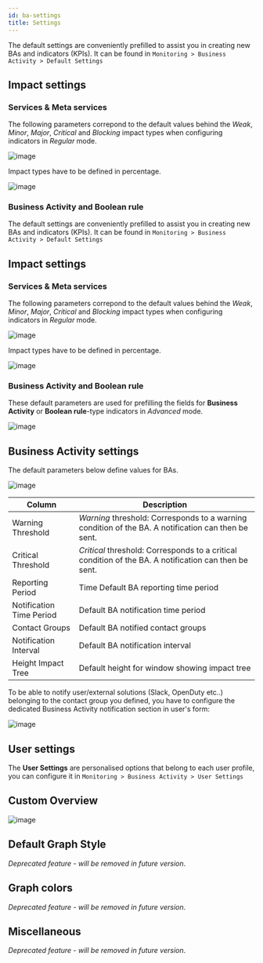 ```yaml
---
id: ba-settings
title: Settings
---
```


The default settings are conveniently prefilled to assist you in
creating new BAs and indicators (KPIs). It can be found in  `Monitoring > Business Activity > Default Settings`

## Impact settings

### Services & Meta services

The following parameters correpond to the default values behind the
*Weak*, *Minor*, *Major*, *Critical* and *Blocking* impact types when
configuring indicators in *Regular* mode.

![image](assets/service-mapping/guide/list_impacts_basic.png)

Impact types have to be defined in percentage.

![image](assets/service-mapping/guide/impacts_configuration.png)

### Business Activity and Boolean rule

The default settings are conveniently prefilled to assist you in creating new
BAs and indicators (KPIs). It can be found in `Monitoring > Business Activity >
Default Settings`

## Impact settings

### Services & Meta services

The following parameters correpond to the default values behind the *Weak*,
*Minor*, *Major*, *Critical* and *Blocking* impact types when configuring
indicators in *Regular* mode.

![image](assets/service-mapping/guide/list_impacts_basic.png)

Impact types have to be defined in percentage.

![image](assets/service-mapping/guide/impacts_configuration.png)

### Business Activity and Boolean rule

These default parameters are used for prefilling the fields for **Business
Activity** or **Boolean rule**-type indicators in *Advanced* mode.

![image](assets/service-mapping/guide/impacts_ba_boolean.png)

## Business Activity settings

The default parameters below define values for BAs.

![image](assets/service-mapping/guide/defaut_ba_settings.png)

| Column                   | Description                                                                                           |
| ------------------------ | ----------------------------------------------------------------------------------------------------- |
| Warning Threshold        | *Warning* threshold: Corresponds to a warning condition of the BA. A notification can then be sent.   |
| Critical Threshold       | *Critical* threshold: Corresponds to a critical condition of the BA. A notification can then be sent. |
| Reporting Period         | Time Default BA reporting time period                                                                 |
| Notification Time Period | Default BA notification time period                                                                   |
| Contact Groups           | Default BA notified contact groups                                                                    |
| Notification Interval    | Default BA notification interval                                                                      |
| Height Impact Tree       | Default height for window showing impact tree                                                         |

To be able to notify user/external solutions (Slack, OpenDuty etc..) belonging
to the contact group you defined, you have to configure the dedicated Business
Activity notification section in user's form:

![image](assets/service-mapping/guide/bam_user_notification.png)

## User settings

The **User Settings** are personalised options that belong to each user profile,
you can configure it in `Monitoring > Business Activity > User Settings`

## Custom Overview

![image](assets/service-mapping/guide/user_custom.png)

## Default Graph Style

*Deprecated feature - will be removed in future version*.

## Graph colors

*Deprecated feature - will be removed in future version*.

## Miscellaneous

*Deprecated feature - will be removed in future version*.

